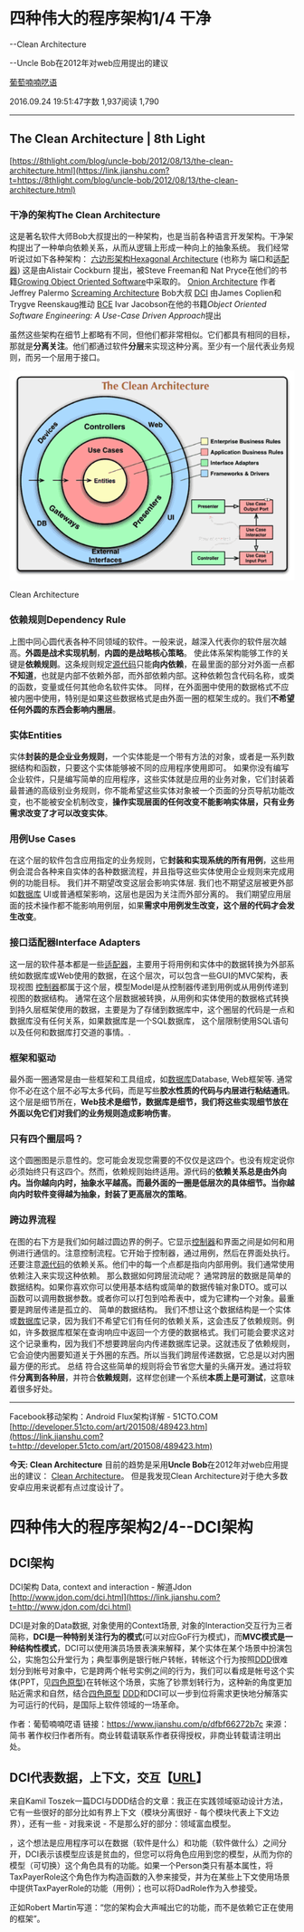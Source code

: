 

# 四种伟大的程序架构1/4	干净

--Clean Architecture

--Uncle Bob在2012年对web应用提出的建议



[葡萄喃喃呓语](https://www.jianshu.com/u/2c67926c48ce)

2016.09.24 19:51:47字数 1,937阅读 1,790

------

## The Clean Architecture | 8th Light 

 [https://8thlight.com/blog/uncle-bob/2012/08/13/the-clean-architecture.html](https://link.jianshu.com?t=https://8thlight.com/blog/uncle-bob/2012/08/13/the-clean-architecture.html)

### 干净的架构The Clean Architecture

这是著名软件大师Bob大叔提出的一种架构，也是当前各种语言开发架构。干净架构提出了一种单向依赖关系，从而从逻辑上形成一种向上的抽象系统。
 我们经常听说过如下各种架构：
 [六边形架构Hexagonal Architecture](https://link.jianshu.com?t=http://alistair.cockburn.us/Hexagonal+architecture) (也称为 端口和[适配器](https://link.jianshu.com?t=http://cpro.baidu.com/cpro/ui/uijs.php?rs=1&u=http%3A%2F%2Fwww%2Ejdon%2Ecom%2Fartichect%2Fthe%2Dclean%2Darchitecture%2Ehtml&p=baidu&c=news&n=10&t=tpclicked3_hc&q=banq_cpr&k=%CA%CA%C5%E4%C6%F7&k0=%CA%FD%BE%DD%BF%E2&kdi0=8&k1=%BF%D8%D6%C6%C6%F7&kdi1=8&k2=%D4%B4%B4%FA%C2%EB&kdi2=1&k3=%CA%CA%C5%E4%C6%F7&kdi3=1&k4=sql&kdi4=8&sid=1e7c4ea576ec9f0b&ch=0&tu=u1683405&jk=bd19187c218e7435&cf=29&fv=14&stid=9&urlid=0&luki=4&seller_id=1&di=128)) 这是由Alistair Cockburn 提出，被Steve Freeman和 Nat Pryce在他们的书籍[Growing Object Oriented Software](https://link.jianshu.com?t=http://www.amazon.com/Growing-Object-Oriented-Software-Guided-Tests/dp/0321503627)中采取的。
 [Onion Architecture](https://link.jianshu.com?t=http://jeffreypalermo.com/blog/the-onion-architecture-part-1/) 作者Jeffrey Palermo
 [Screaming Architecture](https://link.jianshu.com?t=http://blog.8thlight.com/uncle-bob/2011/09/30/Screaming-Architecture.html) Bob大叔
 [DCI](https://link.jianshu.com?t=http://www.amazon.com/Lean-Architecture-Agile-Software-Development/dp/0470684208/) 由James Coplien和Trygve Reenskaug推动
 [BCE](https://link.jianshu.com?t=http://www.amazon.com/Object-Oriented-Software-Engineering-Approach/dp/0201544350)  Ivar Jacobson在他的书籍*Object Oriented Software Engineering: A Use-Case Driven Approach*提出

虽然这些架构在细节上都略有不同，但他们都非常相似。它们都具有相同的目标，那就是**分离关注**。他们都通过软件**分层**来实现这种分离。至少有一个层代表业务规则，而另一个层用于接口。

![img](DCI%E4%B8%8EDDD.assets/2569324-db9b81e9e57d1cb8.png)

Clean Architecture

### **依赖规则Dependency Rule**

 上图中同心圆代表各种不同领域的软件。一般来说，越深入代表你的软件层次越高。**外圆是战术实现机制**，**内圆的是战略核心策略**。
 使此体系架构能够工作的关键是**依赖规则**。这条规则规定[源代码](https://link.jianshu.com?t=http://cpro.baidu.com/cpro/ui/uijs.php?rs=1&u=http%3A%2F%2Fwww%2Ejdon%2Ecom%2Fartichect%2Fthe%2Dclean%2Darchitecture%2Ehtml&p=baidu&c=news&n=10&t=tpclicked3_hc&q=banq_cpr&k=%D4%B4%B4%FA%C2%EB&k0=%CA%FD%BE%DD%BF%E2&kdi0=8&k1=%BF%D8%D6%C6%C6%F7&kdi1=8&k2=%D4%B4%B4%FA%C2%EB&kdi2=1&k3=%CA%CA%C5%E4%C6%F7&kdi3=1&k4=sql&kdi4=8&sid=1e7c4ea576ec9f0b&ch=0&tu=u1683405&jk=bd19187c218e7435&cf=29&fv=14&stid=9&urlid=0&luki=3&seller_id=1&di=128)只能**向内依赖**，在最里面的部分对外面一点都**不知道**，也就是内部不依赖外部，而外部依赖内部。这种依赖包含代码名称，或类的函数，变量或任何其他命名软件实体。
 同样，在外面圈中使用的数据格式不应被内圈中使用，特别是如果这些数据格式是由外面一圈的框架生成的。我们**不希望任何外圆的东西会影响内圈层**。

### **实体Entities**

 实体**封装的是企业业务规则**，一个实体能是一个带有方法的对象，或者是一系列数据结构和函数，只要这个实体能够被不同的应用程序使用即可。
 如果你没有编写企业软件，只是编写简单的应用程序，这些实体就是应用的业务对象，它们封装着最普通的高级别业务规则，你不能希望这些实体对象被一个页面的分页导航功能改变，也不能被安全机制改变，**操作实现层面的任何改变不能影响实体层，只有业务需求改变了才可以改变实体**。

### **用例Use Cases**

 在这个层的软件包含应用指定的业务规则，它**封装和实现系统的所有用例**，这些用例会混合各种来自实体的各种数据流程，并且指导这些实体使用企业规则来完成用例的功能目标。
 我们并不期望改变这层会影响实体层. 我们也不期望这层被更外部如[数据库](https://link.jianshu.com?t=http://cpro.baidu.com/cpro/ui/uijs.php?rs=1&u=http%3A%2F%2Fwww%2Ejdon%2Ecom%2Fartichect%2Fthe%2Dclean%2Darchitecture%2Ehtml&p=baidu&c=news&n=10&t=tpclicked3_hc&q=banq_cpr&k=%CA%FD%BE%DD%BF%E2&k0=%CA%FD%BE%DD%BF%E2&kdi0=8&k1=%BF%D8%D6%C6%C6%F7&kdi1=8&k2=%D4%B4%B4%FA%C2%EB&kdi2=1&k3=%CA%CA%C5%E4%C6%F7&kdi3=1&k4=sql&kdi4=8&sid=1e7c4ea576ec9f0b&ch=0&tu=u1683405&jk=bd19187c218e7435&cf=29&fv=14&stid=9&urlid=0&luki=1&seller_id=1&di=128) UI或普通框架影响，这层也是因为关注而外部分离的。
 我们期望应用层面的技术操作都不能影响用例层，如果**需求中用例发生改变，这个层的代码才会发生改变**。

### **接口适配器Interface Adapters**

 这一层的软件基本都是一些[适配器](https://link.jianshu.com?t=http://cpro.baidu.com/cpro/ui/uijs.php?rs=1&u=http%3A%2F%2Fwww%2Ejdon%2Ecom%2Fartichect%2Fthe%2Dclean%2Darchitecture%2Ehtml&p=baidu&c=news&n=10&t=tpclicked3_hc&q=banq_cpr&k=%CA%CA%C5%E4%C6%F7&k0=%CA%FD%BE%DD%BF%E2&kdi0=8&k1=%BF%D8%D6%C6%C6%F7&kdi1=8&k2=%D4%B4%B4%FA%C2%EB&kdi2=1&k3=%CA%CA%C5%E4%C6%F7&kdi3=1&k4=sql&kdi4=8&sid=1e7c4ea576ec9f0b&ch=0&tu=u1683405&jk=bd19187c218e7435&cf=29&fv=14&stid=9&urlid=0&luki=4&seller_id=1&di=128)，主要用于将用例和实体中的数据转换为外部系统如数据库或Web使用的数据，在这个层次，可以包含一些GUI的MVC架构，表现视图 [控制器](https://link.jianshu.com?t=http://cpro.baidu.com/cpro/ui/uijs.php?rs=1&u=http%3A%2F%2Fwww%2Ejdon%2Ecom%2Fartichect%2Fthe%2Dclean%2Darchitecture%2Ehtml&p=baidu&c=news&n=10&t=tpclicked3_hc&q=banq_cpr&k=%BF%D8%D6%C6%C6%F7&k0=%CA%FD%BE%DD%BF%E2&kdi0=8&k1=%BF%D8%D6%C6%C6%F7&kdi1=8&k2=%D4%B4%B4%FA%C2%EB&kdi2=1&k3=%CA%CA%C5%E4%C6%F7&kdi3=1&k4=sql&kdi4=8&sid=1e7c4ea576ec9f0b&ch=0&tu=u1683405&jk=bd19187c218e7435&cf=29&fv=14&stid=9&urlid=0&luki=2&seller_id=1&di=128)都属于这个层，模型Model是从控制器传递到用例或从用例传递到视图的数据结构。
 通常在这个层数据被转换，从用例和实体使用的数据格式转换到持久层框架使用的数据，主要是为了存储到数据库中，这个圈层的代码是一点和数据库没有任何关系，如果数据库是一个SQL数据库， 这个层限制使用SQL语句以及任何和数据库打交道的事情。.

### 框架和驱动

 最外面一圈通常是由一些框架和工具组成，如[数据库](https://link.jianshu.com?t=http://cpro.baidu.com/cpro/ui/uijs.php?rs=1&u=http%3A%2F%2Fwww%2Ejdon%2Ecom%2Fartichect%2Fthe%2Dclean%2Darchitecture%2Ehtml&p=baidu&c=news&n=10&t=tpclicked3_hc&q=banq_cpr&k=%CA%FD%BE%DD%BF%E2&k0=%CA%FD%BE%DD%BF%E2&kdi0=8&k1=%BF%D8%D6%C6%C6%F7&kdi1=8&k2=%D4%B4%B4%FA%C2%EB&kdi2=1&k3=%CA%CA%C5%E4%C6%F7&kdi3=1&k4=sql&kdi4=8&sid=1e7c4ea576ec9f0b&ch=0&tu=u1683405&jk=bd19187c218e7435&cf=29&fv=14&stid=9&urlid=0&luki=1&seller_id=1&di=128)Database, Web框架等. 通常你不必在这个层不必写太多代码，而是写些**胶水性质的代码与内层进行粘结通讯**。这个层是细节所在，**Web技术是细节，数据库是细节，我们将这些实现细节放在外面以免它们对我们的业务规则造成影响伤害**。

### 只有四个圈层吗？

 这个圆圈图是示意性的。您可能会发现您需要的不仅仅是这四个。也没有规定说你必须始终只有这四个。然而，依赖规则始终适用。源代码的**依赖关系总是由外向内。当你越向内时，抽象水平越高。而最外面的一圈是低层次的具体细节。当你越向内时软件变得越为抽象，封装了更高层次的策略**。

### 跨边界流程

 在图的右下方是我们如何越过圆边界的例子。它显示[控制器](https://link.jianshu.com?t=http://cpro.baidu.com/cpro/ui/uijs.php?rs=1&u=http%3A%2F%2Fwww%2Ejdon%2Ecom%2Fartichect%2Fthe%2Dclean%2Darchitecture%2Ehtml&p=baidu&c=news&n=10&t=tpclicked3_hc&q=banq_cpr&k=%BF%D8%D6%C6%C6%F7&k0=%CA%FD%BE%DD%BF%E2&kdi0=8&k1=%BF%D8%D6%C6%C6%F7&kdi1=8&k2=%D4%B4%B4%FA%C2%EB&kdi2=1&k3=%CA%CA%C5%E4%C6%F7&kdi3=1&k4=sql&kdi4=8&sid=1e7c4ea576ec9f0b&ch=0&tu=u1683405&jk=bd19187c218e7435&cf=29&fv=14&stid=9&urlid=0&luki=2&seller_id=1&di=128)和界面之间是如何和用例进行通信的。注意控制流程。它开始于控制器，通过用例，然后在界面处执行。还要注意[源代码](https://link.jianshu.com?t=http://cpro.baidu.com/cpro/ui/uijs.php?rs=1&u=http%3A%2F%2Fwww%2Ejdon%2Ecom%2Fartichect%2Fthe%2Dclean%2Darchitecture%2Ehtml&p=baidu&c=news&n=10&t=tpclicked3_hc&q=banq_cpr&k=%D4%B4%B4%FA%C2%EB&k0=%CA%FD%BE%DD%BF%E2&kdi0=8&k1=%BF%D8%D6%C6%C6%F7&kdi1=8&k2=%D4%B4%B4%FA%C2%EB&kdi2=1&k3=%CA%CA%C5%E4%C6%F7&kdi3=1&k4=sql&kdi4=8&sid=1e7c4ea576ec9f0b&ch=0&tu=u1683405&jk=bd19187c218e7435&cf=29&fv=14&stid=9&urlid=0&luki=3&seller_id=1&di=128)的依赖关系。他们中的每一个点都是指向内部用例。我们通常使用依赖注入来实现这种依赖。
 那么数据如何跨层流动呢？
 通常跨层的数据是简单的数据结构。如果你喜欢你可以使用基本结构或简单的数据传输对象DTO。或可以函数可以调用数据参数。或者你可以打包到哈希表中，或为它建构一个对象。最重要是跨层传递是孤立的、 简单的数据结构。
 我们不想让这个数据结构是一个实体或[数据库](https://link.jianshu.com?t=http://cpro.baidu.com/cpro/ui/uijs.php?rs=1&u=http%3A%2F%2Fwww%2Ejdon%2Ecom%2Fartichect%2Fthe%2Dclean%2Darchitecture%2Ehtml&p=baidu&c=news&n=10&t=tpclicked3_hc&q=banq_cpr&k=%CA%FD%BE%DD%BF%E2&k0=%CA%FD%BE%DD%BF%E2&kdi0=8&k1=%BF%D8%D6%C6%C6%F7&kdi1=8&k2=%D4%B4%B4%FA%C2%EB&kdi2=1&k3=%CA%CA%C5%E4%C6%F7&kdi3=1&k4=sql&kdi4=8&sid=1e7c4ea576ec9f0b&ch=0&tu=u1683405&jk=bd19187c218e7435&cf=29&fv=14&stid=9&urlid=0&luki=1&seller_id=1&di=128)记录，因为我们不希望它们有任何的依赖关系，这会违反了依赖规则。例如，许多数据库框架在查询响应中返回一个方便的数据格式。我们可能会要求这对这个记录重构，因为我们不想要跨层向内传递数据库记录。这就违反了依赖规则，它会迫使内圈要知道关于外圈的东西。所以当我们跨层传递数据，它总是以对内圈最方便的形式。
 总结
 符合这些简单的规则将会节省您大量的头痛开发。通过将软件**分离到各种层**，并符合**依赖规则**，这样您创建一个系统**本质上是可测试**，这意味着很多好处。

------

Facebook移动架构：Android Flux架构详解 - 51CTO.COM
 [http://developer.51cto.com/art/201508/489423.htm](https://link.jianshu.com?t=http://developer.51cto.com/art/201508/489423.htm)

**今天: Clean Architecture**
 目前的趋势是采用**Uncle Bob**在2012年对web应用提出的建议： [Clean Architecture](https://link.jianshu.com?t=https://blog.8thlight.com/uncle-bob/2012/08/13/the-clean-architecture.html)。
 但是我发现Clean Architecture对于绝大多数安卓应用来说都有点过度设计了。









# 四种伟大的程序架构2/4--DCI架构

## DCI架构

DCI架构 Data, context and interaction - 解道Jdon  [http://www.jdon.com/dci.html](https://link.jianshu.com?t=http://www.jdon.com/dci.html)

DCI是对象的Data数据, 对象使用的Context场景, 对象的Interaction交互行为三者简称，**DCI是一种特别关注行为的模式**(可以对应GoF行为模式)，而**MVC模式是一种结构性模式**，DCI可以使用演员场景表演来解释，某个实体在某个场景中扮演包公，实施包公升堂行为；典型事例是银行帐户转帐，转帐这个行为按照[DDD](https://link.jianshu.com?t=http://www.jdon.com/ddd.html)很难划分到帐号对象中，它是跨两个帐号实例之间的行为，我们可以看成是帐号这个实体(PPT，见[四色原型](https://link.jianshu.com?t=http://www.jdon.com/colorUML.html))在转帐这个场景，实施了钞票划转行为，这种新的角度更加贴近需求和自然，结合[四色原型](https://link.jianshu.com?t=http://www.jdon.com/colorUML.html) [DDD](https://link.jianshu.com?t=http://www.jdon.com/ddd.html)和DCI可以一步到位将需求更快地分解落实为可运行的代码，是国际上软件领域的一场革命。



作者：葡萄喃喃呓语
链接：https://www.jianshu.com/p/dfbf66272b7c
来源：简书
著作权归作者所有。商业转载请联系作者获得授权，非商业转载请注明出处。



## DCI代表数据，上下文，交互【[URL](https://www.jdon.com/51050)】

 来自Kamil Toszek一篇DCI与DDD结合的文章：我正在实践领域驱动设计方法，它有一些很好的部分比如有界上下文（模块分离很好 - 每个模块代表上下文边界），还有一些 - 对我来说 - 不是那么好的部分：领域富血模型。



，这个想法是应用程序可以在数据（软件是什么）和功能（软件做什么）之间分开，DCI表示该模型应该是贫血的，但您可以将角色应用到您的模型，从而为你的模型（可切换）这个角色具有的功能。如果一个Person类只有基本属性，将TaxPayerRole这个角色作为构造函数的入参来接受，并为在某些上下文使用场景中提供TaxPayerRole的功能（用例）；也可以将DadRole作为入参接受。

正如Robert Martin写道：“您的架构会大声喊出它的功能，而不是依赖它正在使用的框架”。